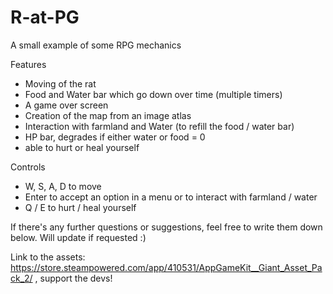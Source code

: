 # R-at-PG

A small example of some RPG mechanics

Features
- Moving of the rat
- Food and Water bar which go down over time (multiple timers)
- A game over screen
- Creation of the map from an image atlas
- Interaction with farmland and Water (to refill the food / water bar)
- HP bar, degrades if either water or food = 0
- able to hurt or heal yourself

Controls
- W, S, A, D to move
- Enter to accept an option in a menu or to interact with farmland / water
- Q / E to hurt / heal yourself

If there's any further questions or suggestions, feel free to write them down below.
Will update if requested :)

Link to the assets: https://store.steampowered.com/app/410531/AppGameKit__Giant_Asset_Pack_2/ , support the devs!
